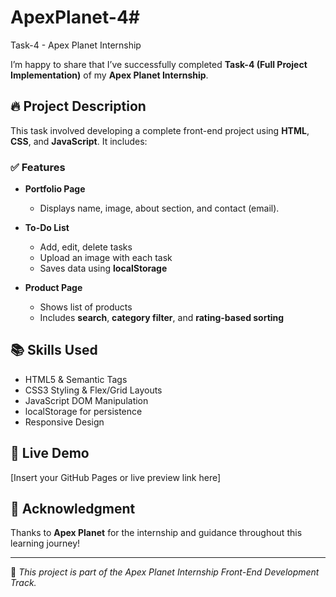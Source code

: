 # ApexPlanet-4#
 Task-4 - Apex Planet Internship

I’m happy to share that I’ve successfully completed **Task-4 (Full Project Implementation)** of my **Apex Planet Internship**.

## 🔥 Project Description

This task involved developing a complete front-end project using **HTML**, **CSS**, and **JavaScript**. It includes:

### ✅ Features

- **Portfolio Page**
  - Displays name, image, about section, and contact (email).
  
- **To-Do List**
  - Add, edit, delete tasks
  - Upload an image with each task
  - Saves data using **localStorage**

- **Product Page**
  - Shows list of products
  - Includes **search**, **category filter**, and **rating-based sorting**

## 📚 Skills Used

- HTML5 & Semantic Tags
- CSS3 Styling & Flex/Grid Layouts
- JavaScript DOM Manipulation
- localStorage for persistence
- Responsive Design

## 🚀 Live Demo

[Insert your GitHub Pages or live preview link here]

## 🙏 Acknowledgment

Thanks to **Apex Planet** for the internship and guidance throughout this learning journey!

---

📌 *This project is part of the Apex Planet Internship Front-End Development Track.*
